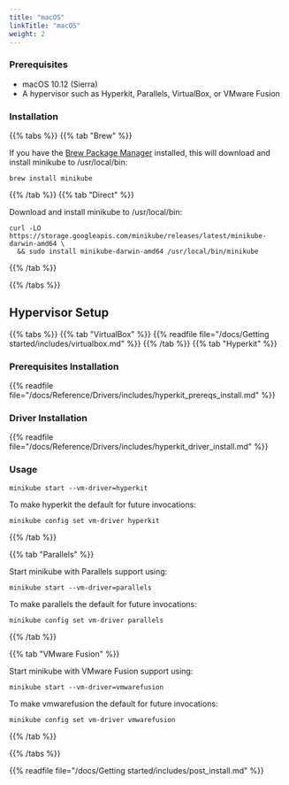 ```yaml
---
title: "macOS"
linkTitle: "macOS"
weight: 2
---
```


### Prerequisites

* macOS 10.12 (Sierra)
* A hypervisor such as Hyperkit, Parallels, VirtualBox, or VMware Fusion

### Installation

{{% tabs %}}
{{% tab "Brew" %}}

If you have the [Brew Package Manager](https://brew.sh/) installed, this will download and install minikube to /usr/local/bin:

```shell
brew install minikube
```

{{% /tab %}}
{{% tab "Direct" %}}

Download and install minikube to /usr/local/bin:

```shell
curl -LO https://storage.googleapis.com/minikube/releases/latest/minikube-darwin-amd64 \
  && sudo install minikube-darwin-amd64 /usr/local/bin/minikube
```
{{% /tab %}}

{{% /tabs %}}

## Hypervisor Setup

{{% tabs %}}
{{% tab "VirtualBox" %}}
{{% readfile file="/docs/Getting started/includes/virtualbox.md" %}}
{{% /tab %}}
{{% tab "Hyperkit" %}}


### Prerequisites Installation

{{% readfile file="/docs/Reference/Drivers/includes/hyperkit_prereqs_install.md" %}}

### Driver Installation

{{% readfile file="/docs/Reference/Drivers/includes/hyperkit_driver_install.md" %}}

### Usage

```shell
minikube start --vm-driver=hyperkit
```

To make hyperkit the default for future invocations:

```shell
minikube config set vm-driver hyperkit
```

{{% /tab %}}

{{% tab "Parallels" %}}

Start minikube with Parallels support using:

```shell
minikube start --vm-driver=parallels
```

To make parallels the default for future invocations:

```shell
minikube config set vm-driver parallels
```
{{% /tab %}}

{{% tab "VMware Fusion" %}}

Start minikube with VMware Fusion support using:

```shell
minikube start --vm-driver=vmwarefusion
```

To make vmwarefusion the default for future invocations:

```shell
minikube config set vm-driver vmwarefusion
```
{{% /tab %}}

{{% /tabs %}}

{{% readfile file="/docs/Getting started/includes/post_install.md" %}}
